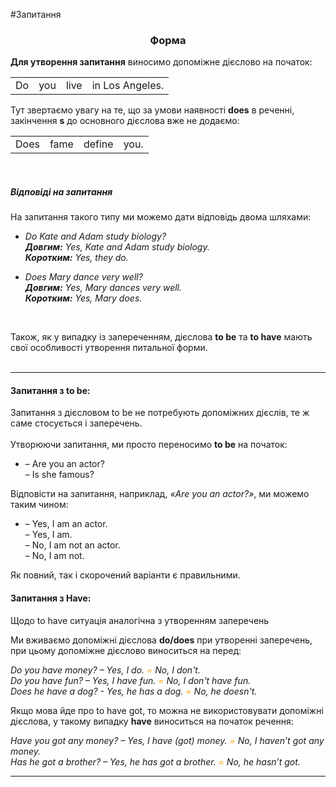 #Запитання

<center><h3>Форма</h3></center>

<!--| Do/Does | Subject | do/does+not+verb | Object/Adverbial modifier |
| -- | -- | --| -- |
| Does |fame | defin<u><b>e</b></u> | you? |
| Does |Ann | believ<u><b>e</b></u> | us? |
| Do |you | know | yourself good? |
| Do |we | need | education? |-->


   <b>Для утворення запитання</b> виносимо допоміжне дієслово на початок:
   
<table>
    <tr>
        <td>Do</td>
        <td>you</td>
        <td>live</td>
        <td>in Los Angeles.</td>
    </tr>    
</table>
    Тут звертаємо увагу на те, що за умови наявності <b>does</b> в реченні, закінчення <b>s</b> до основного дієслова вже не додаємо:
     <table> 
      <tr>
        <td>Does</td>
        <td>fame</td>
        <td>define</td>
        <td>you.</td>
    </tr>  
    </table>
    
<br>
    <h5>Відповіді на запитання</h5>
    На запитання такого типу ми можемо дати відповідь двома шляхами:
    <ul>
    <li><i>Do Kate and Adam study biology?<br>
    <b>Довгим:</b>
    Yes, Kate and Adam study biology.<br>
    <b>Коротким:</b> Yes, they do.</i></li>
    </ul>
     <ul>
    <li><i>Does Mary dance very well?<br>
    <b>Довгим:</b> Yes, Mary dances very well.<br> 
    <b>Коротким:</b> Yes, Mary does.</i></li>
    </ul>
    <br>
    
Також, як у випадку із запереченням, дієслова <span class="p1"><b>to be</b></span> та <span class="p1"><b>to have</b></span> мають свої особливості утворення питальної форми.<br><br>
<hr>
    
   <h4> Запитання з <span class="p1">to be</span>:</h4> 
Запитання з дієсловом to be не потребують допоміжних дієслів, те ж саме стосується і заперечень.<br><br>
    Утворюючи запитання, ми просто переносимо <span class="p1"><b>to be</b></span> на початок:
    <ul>
    <li>– Are you an actor?<br>
    – Is she famous?<br>
    </li>
    </ul>
    
 Відповісти на запитання, наприклад, <i>«Are you an actor?»</i>, ми можемо таким чином:
    <ul>
    <li>– Yes, I am an actor. <br>
    – Yes, I am.<br>
    – No, I am not an actor. <br>
    – No, I am not. <br>
    </li>
    </ul>
    Як повний, так і скорочений варіанти є правильними.

 <h4> Запитання з <span class="p1">Have:</span></h4> 
 
<!--Утворення запитання з <b>Have</b> допускає два можливі варіанти.

<center><b>Британський</b> </center>
<p>Без використання допоміжного дієслова:</p>
 
<i>Have you any money? – Yes, I have money. <font color="orange">або </font> No, I haven’t any money. <br>
Have you fun? – Yes, I have. <font color="orange">або </font> No, I haven’t. <br>
Has he a dog? – Yes, he has a dog. <font color="orange">або </font> No, he hasn’t. </i>

 <center><b>Американський</b> </center>
<p>Використовують допоміжне дієслово:</p>
<i>Do you have money? – Yes, I do. <font color="orange">або </font> No, I don’t.<br>
Do you have fun? – Yes, I have fun. <font color="orange">або </font> No, I don’t have fun.<br>
Does he have a dog?  - Yes, he has a dog. <font color="orange">або </font> No, he doesn’t.</i>

 І повні, і скорочені варіанти написання є правильним. Все залежить від стилю вашої розмови.-->
 
 Щодо <span class="p1">to have</span> ситуація аналогічна з утворенням заперечень
 
 Ми вживаємо допоміжні дієслова <b>do/does</b> при утворенні заперечень, при цьому допоміжне дієслово виноситься на перед:

<i>Do you have money? – Yes, I do. <font color="orange"> = </font> No, I don't.<br>
Do you have fun? – Yes, I have fun. <font color="orange"> = </font> No, I don't have fun.<br>
Does he have a dog?  - Yes, he has a dog. <font color="orange"> = </font> No, he doesn't. </i>

Якщо мова йде про to <span class="p1">have got</span>, то можна не використовувати допоміжні дієслова, у такому випадку <b>have</b> виноситься на початок речення:

<i>Have you got any money? – Yes, I have (got) money. <font color="orange"> = </font> No, I haven’t got any money. <br>
Has he got a brother? – Yes, he has got a brother. <font color="orange"> = </font> No, he hasn’t got. </i>

<hr>

